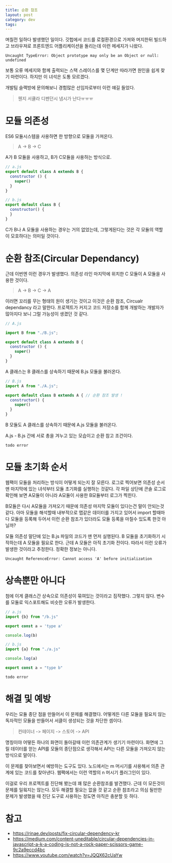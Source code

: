 ```yaml
---
title: 순환 참조
layout: post
category: dev
tags: 
---
```


며칠전 일하다 발생했던 일이다. 
깃헙에서 코드를 로컬환경으로 가져와 머지한뒤 빌드하고 브라우져로 프론트엔드 어플리케이션을 돌리는데 이런 메세지가 나왔다. 

```
Uncaught TypeError: Object prototype may only be an Object or null: undefined
```

보통 오류 메세지와 함께 출력되는 스택 스레이스를 몇 단계만 따라가면 원인을 쉽게 찾기 마련이다.
하지만 이 녀석은 도통 모르겠다. 

개발팀 슬랙방에 문의해보니 경험많은 선임자로부터 이런 얘길 들었다. 

> 웬지 서큘라 디펜던시 냄시가 난다ㅠㅠㅠ


# 모듈 의존성

ES6 모듈시스템을 사용하면 한 방향으로 모듈을 가져온다.

> A -> B -> C

A가 B 모듈을 사용하고, B가 C모듈을 사용하는 방식으로. 


```js
// a.js
export default class A extends B {
  constructor () {
    super()
  }
}
```

```js
// b.js
export default class B {
  constructor() {
  }
}
```

C가 B나 A 모듈을 사용하는 경우는 거의 없었는데, 그렇게된다는 것은 각 모듈의 역할이 모호하다는 의미일 것이다.


# 순환 참조(Circular Dependancy)

근데 이번엔 이런 경우가 발생했다. 의존성 라인 마지막에 위치한 C 모듈이 A 모듈을 사용한 것이다.

> A -> B -> C -> A

이러면 꼬리를 무는 형태의 원이 생기는 것이고 이것은 순환 참조, Circualr dependancy 라고 말한다.
프로젝트가 커지고 코드 저장소를 함께 개발하는 개발자가 많아지다 보니 그럴 가능성이 생겼던 것 같다. 


```js
// A.js

import B from "./B.js";

export default class A extends B {
  constructor () {
    super()
  }
}
```

A 클래스는 B 클래스를 상속하기 때문에 B.js 모듈을 불러온다.

```js
// B.js
import A from "./A.js";

export default class B extends A { // 순환 참조 발생 !
  constructor() {
    super()
  }
}
```

B 모듈도 A 클래스를 상속하기 때문에 A.js  모듈을 불러온다. 

A.js - B.js 간에 서로 총을 겨누고 있는 모습이고 순환 참고 조건이다.

```
todo error 
```

# 모듈 초기화 순서 

웹팩이 모듈을 처리하는 방식이 어떻게 되는지 잘 모른다. 
로그로 찍어보면 의존성 순서 맨 마지막에 있는 녀석부터 모듈 초기화를 실행하는 것같다.
각 파일 상단에 콘솔 로그로 확인해 보면 A모듈이 아니라 A모듈이 사용한 B모듈부터 로그가 찍힌다.

B모듈은 다시 A모듈을 가져오기 때문에 의존성 마지막 모듈이 있다는건 말이 안되는것 같다.
아마 모듈을 해석할때 내부적으로 맵같은 데이터를 가지고 있어서 import 할때마다 모듈을 등록해 두어서 이런 순환 참조가 있더라도 모듈 등록을 마칠수 있도록 한것 아닐까? 
 
모듈 의존성 말단에 있는 B.js 파일의 코드가 맨 먼저 실행된다.
B 모듈을 초기화하기 시작하는데 A 모듈을 필요로 한다.
근데 A 모듈은 아직 초기화 전이다. 따라서 이런  오류가 발생한 것이라고 추정한다.
정확한 정보는 아니다.

```
Uncaught ReferenceError: Cannot access 'A' before initialization
```

# 상속뿐만 아니다

첨에 이게 클래스간 상속으로 의존성이 묶여있는 것이라고 짐작했다. 
그렇지 않다. 
변수를 모듈로 익스포트해도 비슷한 오류가 발생한다.

```js
// a.js
import {b} from "/b.js"

export const a = 'type a'

console.log(b)
```


```js
// b.js
import {a} from "./a.js"

console.log(a)

export const a = "type b"
```

```
todo error
```

# 해결 및 예방 

우리는 모듈 종단 점을 만들어서 이 문제를 해결했다. 
어떻게든 다른 모듈을 필요치 않는 독자적인 모듈을 만들어서 서클이 생성되는 것을 차단한 셈이다.

> 컨테이너 -> 페이지 -> 스토어 -> API 

명칭이야 어떻든 하나의 화면이 돌아갈때 이런 의존관계가 생기기 마련이다. 
화면에 그릴 데이터를 얻는 API를 모듈의 종단점으로 생각해서 API는 다른 모듈을 가져오지 않는 방식으로 말이다.

이 문제를 찾아보면서 예방하는 도구도 있다. 
노드에서는 m 머시기를 사용해서 의존 관계에 있는 코드를 찾아낸다.
웹팩에서는 이런 역할의 n 머시기 플러그인이 있다. 

이걸로 우리 프로젝트를 진단해 봤는데 꽤 많은 순환참조를 발견했다.
근데 이 모든것이 문제를 일읰지는 않는다. 모두 해결할 필요는 없을 것 같고 순환 참조라고 의심 될만한 문제가 발생했을 때 진단 도구로 사용하는 정도면 아직은 충분할 듯 하다.


# 참고 
- https://rinae.dev/posts/fix-circular-dependency-kr
- https://medium.com/content-uneditable/circular-dependencies-in-javascript-a-k-a-coding-is-not-a-rock-paper-scissors-game-9c2a9eccd4bc
- https://www.youtube.com/watch?v=JQQX62cUaYw
